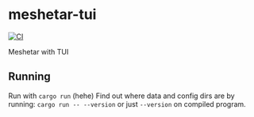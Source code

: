 # meshetar-tui

[![CI](https://github.com//meshetar-tui/workflows/CI/badge.svg)](https://github.com//meshetar-tui/actions)

Meshetar with TUI

## Running

Run with `cargo run` (hehe)
Find out where data and config dirs are by running: `cargo run -- --version` or just `--version` on compiled program.
